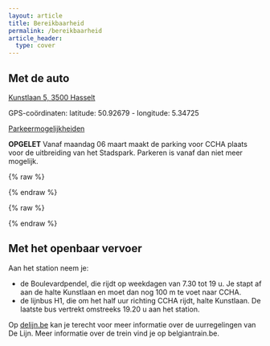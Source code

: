 ```yaml
---
layout: article
title: Bereikbaarheid
permalink: /bereikbaarheid
article_header:
  type: cover
---
```


## Met de auto
[Kunstlaan 5, 3500 Hasselt](https://maps.app.goo.gl/KkdsDtXpD2LTySCM7)

GPS-coördinaten: latitude: 50.92679 - longitude: 5.34725


[Parkeermogelijkheiden](https://www.ccha.be/pQ4WuY/parking)

**OPGELET**
Vanaf maandag 06 maart maakt de parking voor CCHA plaats voor de uitbreiding van het Stadspark. Parkeren is vanaf dan niet meer mogelijk.

{% raw %}
<div id="map"></div>
{% endraw %}

{% raw %}
<script>
  // initialize Leaflet
  var map = L.map('map').setView({ lon: 5.3465362878944624, lat: 50.92616884714751 }, 17);

  // add the OpenStreetMap tiles
  L.tileLayer('https://tile.openstreetmap.org/{z}/{x}/{y}.png', {
    maxZoom: 19,
    attribution: '&copy; <a href="https://openstreetmap.org/copyright">OpenStreetMap contributors</a>'
  }).addTo(map);

  // show the scale bar on the lower left corner
  L.control.scale({imperial: false, metric: true}).addTo(map);

  // show a marker on the map
  const marker = L.marker({ lon: 5.3465362878944624, lat: 50.92616884714751 }).addTo(map);
  marker.bindPopup('Cultureel Centrum CCHA').openPopup();
</script>
{% endraw %}



## Met het openbaar vervoer
Aan het station neem je:
- de Boulevardpendel, die rijdt op weekdagen van 7.30 tot 19 u. Je stapt af aan de halte Kunstlaan en moet dan nog 100 m te voet naar CCHA.
- de lijnbus H1, die om het half uur richting CCHA rijdt, halte Kunstlaan. De laatste bus vertrekt omstreeks 19.20 u aan het station.


Op [delijn.be](https://www.delijn.be/) kan je terecht voor meer informatie over de uurregelingen van De Lijn. Meer informatie over de trein vind je op belgiantrain.be.
